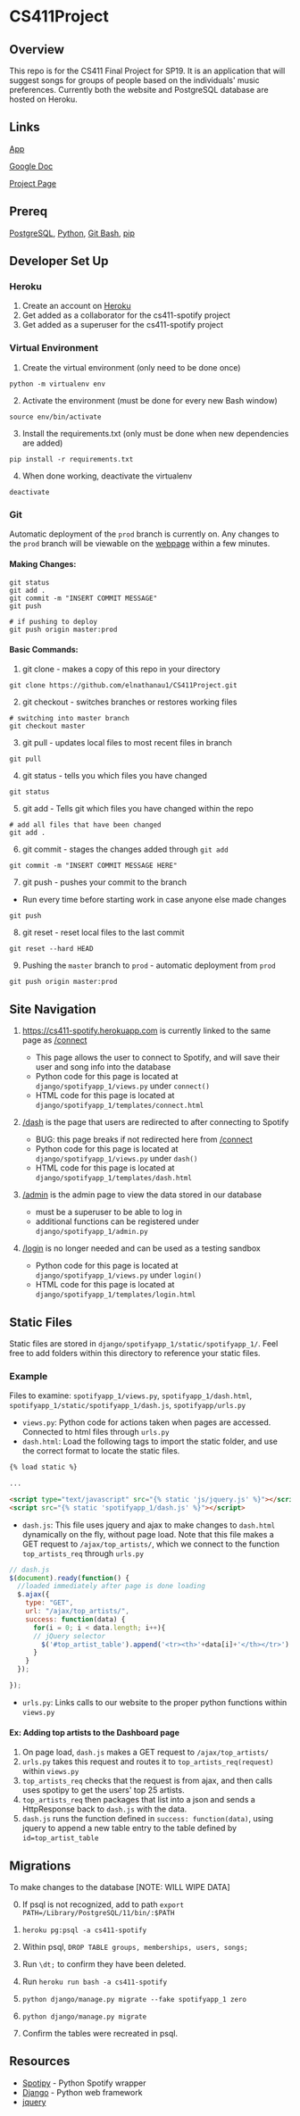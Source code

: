 # CS411Project
## Overview
This repo is for the CS411 Final Project for SP19. It is an application that will suggest songs for groups of people based on the individuals' music preferences. Currently both the website and PostgreSQL database are hosted on Heroku.

## Links
[App](https://cs411-spotify.herokuapp.com)

[Google Doc](https://docs.google.com/document/d/1FZgSn6VcPV9DvcemfN2ge1MxUPTuL0UNmxrsfGNsPt0/edit)

[Project Page](https://wiki.illinois.edu/wiki/display/CS411SP19/temp1)

## Prereq
[PostgreSQL](https://www.postgresql.org/download/), [Python](https://www.python.org/downloads/), [Git Bash](https://git-scm.com/downloads), [pip](https://pip.pypa.io/en/stable/installing/)

## Developer Set Up

### Heroku
1. Create an account on [Heroku](https://heroku.com)
2. Get added as a collaborator for the cs411-spotify project
3. Get added as a superuser for the cs411-spotify project

### Virtual Environment
1. Create the virtual environment (only need to be done once)

```
python -m virtualenv env
```

2. Activate the environment (must be done for every new Bash window)

```
source env/bin/activate
```

3. Install the requirements.txt (only must be done when new dependencies are added)

```
pip install -r requirements.txt
```

4. When done working, deactivate the virtualenv

```
deactivate
```

### Git
Automatic deployment of the ```prod``` branch is currently on. Any changes to the ```prod``` branch will be viewable on the [webpage](https://https://cs411-spotify.herokuapp.com) within a few minutes.

#### Making Changes:
```
git status
git add .
git commit -m "INSERT COMMIT MESSAGE"
git push

# if pushing to deploy
git push origin master:prod
```

#### Basic Commands:
1. git clone - makes a copy of this repo in your directory

```
git clone https://github.com/elnathanau1/CS411Project.git
```

2. git checkout - switches branches or restores working files

```
# switching into master branch
git checkout master
```

3. git pull - updates local files to most recent files in branch

```
git pull
```

4. git status - tells you which files you have changed

```
git status
```

5. git add - Tells git which files you have changed within the repo

```
# add all files that have been changed
git add .
```

6. git commit - stages the changes added through ```git add```

```
git commit -m "INSERT COMMIT MESSAGE HERE"
```

7. git push - pushes your commit to the branch
  - Run every time before starting work in case anyone else made changes

```
git push
```

8. git reset - reset local files to the last commit

```
git reset --hard HEAD
```

9. Pushing the ```master``` branch to ```prod``` - automatic deployment from ```prod```

```
git push origin master:prod
```

## Site Navigation
1. https://cs411-spotify.herokuapp.com is currently linked to the same page as [/connect](https://cs411-spotify.herokuapp.com/connect/)
    - This page allows the user to connect to Spotify, and will save their user and song info into the database
    - Python code for this page is located at ```django/spotifyapp_1/views.py``` under ```connect()```
    - HTML code for this page is located at ```django/spotifyapp_1/templates/connect.html```

2. [/dash](https://cs411-spotify.herokuapp.com/dash) is the page that users are redirected to after connecting to Spotify
    - BUG: this page breaks if not redirected here from [/connect](https://cs411-spotify.herokuapp.com/connect/)
    - Python code for this page is located at ```django/spotifyapp_1/views.py``` under ```dash()```
    - HTML code for this page is located at ```django/spotifyapp_1/templates/dash.html```

3. [/admin](https://cs411-spotify.herokuapp.com/admin) is the admin page to view the data stored in our database
    - must be a superuser to be able to log in
    - additional functions can be registered under ```django/spotifyapp_1/admin.py```

4. [/login](https://cs411-spotify.herokuapp.com/login) is no longer needed and can be used as a testing sandbox
    - Python code for this page is located at ```django/spotifyapp_1/views.py``` under ```login()```
    - HTML code for this page is located at ```django/spotifyapp_1/templates/login.html```

## Static Files
Static files are stored in ```django/spotifyapp_1/static/spotifyapp_1/```. Feel free to add folders within this directory to reference your static files.

### Example
Files to examine: ```spotifyapp_1/views.py```, ```spotifyapp_1/dash.html```, ```spotifyapp_1/static/spotifyapp_1/dash.js```, ```spotifyapp/urls.py```

- ```views.py```: Python code for actions taken when pages are accessed. Connected to html files through ```urls.py```
- ```dash.html```: Load the following tags to import the static folder, and use the correct format to locate the static files.

```html
{% load static %}

...

<script type="text/javascript" src="{% static 'js/jquery.js' %}"></script>
<script src="{% static 'spotifyapp_1/dash.js' %}"></script>
```

- ```dash.js```: This file uses jquery and ajax to make changes to ```dash.html``` dynamically on the fly, without page load. Note that this file makes a GET request to ```/ajax/top_artists/```, which we connect to the function ```top_artists_req``` through ```urls.py```

```javascript
// dash.js
$(document).ready(function() {
  //loaded immediately after page is done loading
  $.ajax({
    type: "GET",
    url: "/ajax/top_artists/",
    success: function(data) {
      for(i = 0; i < data.length; i++){
      // jQuery selector
        $('#top_artist_table').append('<tr><th>'+data[i]+'</th></tr>')
      }
    }
  });

});
```

- ```urls.py```: Links calls to our website to the proper python functions within ```views.py```

#### Ex: Adding top artists to the Dashboard page
1. On page load, ```dash.js``` makes a GET request to ```/ajax/top_artists/```
2. ```urls.py``` takes this request and routes it to ```top_artists_req(request)``` within ```views.py```
3. ```top_artists_req``` checks that the request is from ajax, and then calls uses spotipy to get the users' top 25 artists.
4. ```top_artists_req``` then packages that list into a json and sends a HttpResponse back to ```dash.js``` with the data.
5. ```dash.js``` runs the function defined in ```success: function(data)```, using jquery to append a new table entry to the table defined by ```id=top_artist_table```

## Migrations
To make changes to the database [NOTE: WILL WIPE DATA]

0. If psql is not recognized, add to path ```export PATH=/Library/PostgreSQL/11/bin/:$PATH```

1. ```heroku pg:psql -a cs411-spotify```
2. Within psql, ```DROP TABLE groups, memberships, users, songs;```
3. Run ```\dt;``` to confirm they have been deleted.
4. Run ```heroku run bash -a cs411-spotify```
5. ```python django/manage.py migrate --fake spotifyapp_1 zero```
6. ```python django/manage.py migrate```
7. Confirm the tables were recreated in psql.

## Resources
- [Spotipy](https://spotipy.readthedocs.io/en/latest/#) - Python Spotify wrapper
- [Django](https://docs.djangoproject.com/en/2.1/) - Python web framework
- [jquery](https://api.jquery.com/)
